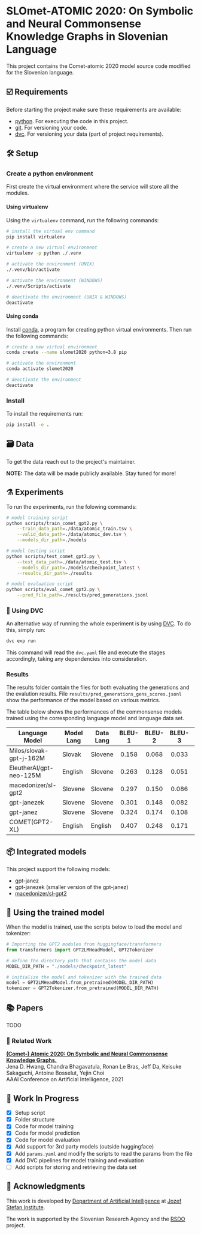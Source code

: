 # SLOmet-ATOMIC 2020: On Symbolic and Neural Commonsense Knowledge Graphs in Slovenian Language

This project contains the Comet-atomic 2020 model source code modified for the Slovenian language.

## ☑️ Requirements

Before starting the project make sure these requirements are available:

- [python][python]. For executing the code in this project.
- [git][git]. For versioning your code.
- [dvc][dvc]. For versioning your data (part of project requirements).

## 🛠️ Setup

### Create a python environment

First create the virtual environment where the service will store all the modules.

#### Using virtualenv

Using the `virtualenv` command, run the following commands:

```bash
# install the virtual env command
pip install virtualenv

# create a new virtual environment
virtualenv -p python ./.venv

# activate the environment (UNIX)
./.venv/bin/activate

# activate the environment (WINDOWS)
./.venv/Scripts/activate

# deactivate the environment (UNIX & WINDOWS)
deactivate
```

#### Using conda

Install [conda][conda], a program for creating python virtual environments. Then run the following commands:

```bash
# create a new virtual environment
conda create --name slomet2020 python=3.8 pip

# activate the environment
conda activate slomet2020

# deactivate the environment
deactivate
```

### Install

To install the requirements run:

```bash
pip install -e .
```

## 🗃️ Data

To get the data reach out to the project's maintainer.

**NOTE:** The data will be made publicly available. Stay tuned for more!

## ⚗️ Experiments

To run the experiments, run the folowing commands:

```bash
# model training script
python scripts/train_comet_gpt2.py \
    --train_data_path=./data/atomic_train.tsv \
    --valid_data_path=./data/atomic_dev.tsv \
    --models_dir_path=./models

# model testing script
python scripts/test_comet_gpt2.py \
    --test_data_path=./data/atomic_test.tsv \
    --models_dir_path=./models/checkpoint_latest \
    --results_dir_path=./results

# model evaluation script
python scripts/eval_comet_gpt2.py \
    --pred_file_path=./results/pred_generations.jsonl
```

### 🦉 Using DVC

An alternative way of running the whole experiment is by using [DVC][dvc]. To do this,
simply run:

```bash
dvc exp run
```

This command will read the `dvc.yaml` file and execute the stages accordingly, taking
any dependencies into consideration.

### Results

The results folder contain the files for both evaluating the generations and the
evalution results. File `results/pred_generations_gens_scores.jsonl` show the
performance of the model based on various metrics.

The table below shows the performances of the commonsense models trained using the
corresponding language model and language data set.

| Language Model          | Model Lang | Data Lang | BLEU-1 | BLEU-2 | BLEU-3 | BLEU-4 | CIDEr  | METEOR | ROUGE-L |
| ----------------------- | ---------- | --------- | :----: | :----: | :----: | :----: | :----: | :----: | :-----: |
| Milos/slovak-gpt-j-162M | Slovak     | Slovene   | 0.158  | 0.068  | 0.033  | 0.020  | 0.236  | 0.106  |  0.194  |
| EleutherAI/gpt-neo-125M | English    | Slovene   | 0.263  | 0.128  | 0.051  | 0.023  | 0.431  | 0.184  |  0.351  |
| macedonizer/sl-gpt2     | Slovene    | Slovene   | 0.297  | 0.150  | 0.086  | 0.058  | 0.487  | 0.207  |  0.383  |
| gpt-janezek             | Slovene    | Slovene   | 0.301  | 0.148  | 0.082  | 0.053  | 0.490  | 0.210  |  0.388  |
| gpt-janez               | Slovene    | Slovene   | 0.324  | 0.174  | 0.108  | 0.076  | 0.508  | 0.225  |  0.397  |
| COMET(GPT2-XL)          | English    | English   | 0.407  | 0.248  | 0.171  | 0.124  | 0.653  | 0.292  |  0.485  |

## 📦️ Integrated models

This project support the following models:

- gpt-janez
- gpt-janezek (smaller version of the gpt-janez)
- [macedonizer/sl-gpt2][sl-gpt2]

## 🚀 Using the trained model

When the model is trained, use the scripts below to load the model and tokenizer:

```python
# Importing the GPT2 modules from huggingface/transformers
from transformers import GPT2LMHeadModel, GPT2Tokenizer

# define the directory path that contains the model data
MODEL_DIR_PATH = "./models/checkpoint_latest"

# initialize the model and tokenizer with the trained data
model = GPT2LMHeadModel.from_pretrained(MODEL_DIR_PATH)
tokenizer = GPT2Tokenizer.from_pretrained(MODEL_DIR_PATH)
```

## 📚 Papers

TODO

### 📓 Related Work

**[(Comet-) Atomic 2020: On Symbolic and Neural Commonsense Knowledge Graphs.][official-comet-atomic]**\
Jena D. Hwang, Chandra Bhagavatula, Ronan Le Bras, Jeff Da, Keisuke Sakaguchi, Antoine Bosselut, Yejin Choi \
AAAI Conference on Artificial Intelligence, 2021

## 🚧 Work In Progress

- [x] Setup script
- [x] Folder structure
- [x] Code for model training
- [x] Code for model prediction
- [x] Code for model evaluation
- [x] Add support for 3rd party models (outside huggingface)
- [x] Add `params.yaml` and modify the scripts to read the params from the file
- [x] Add DVC pipelines for model training and evaluation
- [ ] Add scripts for storing and retrieving the data set

## 📣 Acknowledgments

This work is developed by [Department of Artificial Intelligence][ailab] at [Jozef Stefan Institute][ijs].

The work is supported by the Slovenian Research Agency and the [RSDO][rsdo] project.

[python]: https://www.python.org/
[conda]: https://www.anaconda.com/
[git]: https://git-scm.com/
[dvc]: https://dvc.org/
[sl-gpt2]: https://huggingface.co/macedonizer/sl-gpt2
[official-comet-atomic]: https://www.semanticscholar.org/paper/COMET-ATOMIC-2020%3A-On-Symbolic-and-Neural-Knowledge-Hwang-Bhagavatula/e39503e01ebb108c6773948a24ca798cd444eb62
[ailab]: http://ailab.ijs.si/
[ijs]: https://www.ijs.si/
[rsdo]: https://www.cjvt.si/rsdo/en/project/
